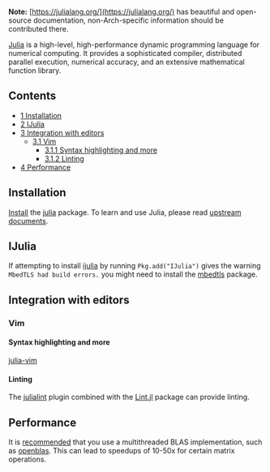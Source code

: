 **Note:** [https://julialang.org/](https://julialang.org/) has beautiful and open-source documentation, non-Arch-specific information should be contributed there.

[Julia](https://julialang.org/) is a high-level, high-performance dynamic programming language for numerical computing. It provides a sophisticated compiler, distributed parallel execution, numerical accuracy, and an extensive mathematical function library.

## Contents

*   [1 Installation](#Installation)
*   [2 IJulia](#IJulia)
*   [3 Integration with editors](#Integration_with_editors)
    *   [3.1 Vim](#Vim)
        *   [3.1.1 Syntax highlighting and more](#Syntax_highlighting_and_more)
        *   [3.1.2 Linting](#Linting)
*   [4 Performance](#Performance)

## Installation

[Install](/index.php/Install "Install") the [julia](https://www.archlinux.org/packages/?name=julia) package. To learn and use Julia, please read [upstream documents](https://docs.julialang.org/en/stable/).

## IJulia

If attempting to install [ijulia](https://github.com/JuliaLang/IJulia.jl) by running `Pkg.add("IJulia")` gives the warning `MbedTLS had build errors.` you might need to install the [mbedtls](https://www.archlinux.org/packages/?name=mbedtls) package.

## Integration with editors

### Vim

#### Syntax highlighting and more

[julia-vim](https://github.com/JuliaEditorSupport/julia-vim)

#### Linting

The [julialint](https://github.com/zyedidia/julialint.vim) plugin combined with the [Lint.jl](https://github.com/tonyhffong/Lint.jl) package can provide linting.

## Performance

It is [recommended](https://discourse.julialang.org/t/multithreaded-libraries/) that you use a multithreaded BLAS implementation, such as [openblas](https://www.archlinux.org/packages/?name=openblas). This can lead to speedups of 10-50x for certain matrix operations.